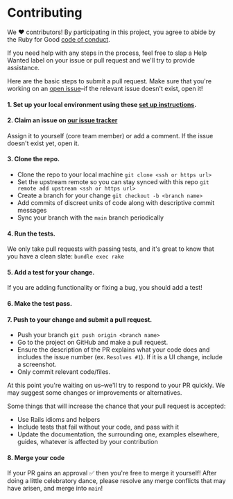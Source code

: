 # Contributing
[code of conduct]: https://github.com/rubyforgood/code-of-conduct
[open issue]: https://github.com/rubyforgood/pet-rescue/issues?q=is%3Aissue+is%3Aopen+no%3Aassignee
[set up instructions]: https://github.com/rubyforgood/pet-rescue#local-setup

We ♥ contributors! By participating in this project, you agree to abide by the
Ruby for Good [code of conduct].

If you need help with any steps in the process, feel free to slap a Help Wanted label on your issue or pull request and we'll try to provide assistance.

Here are the basic steps to submit a pull request. Make sure that you're working
on an [open issue]–if the relevant issue doesn't exist, open it!

#### 1. Set up your local environment using these [set up instructions][set up instructions].

#### 2. Claim an issue on [our issue tracker][open issue] 
Assign it to yourself (core team member) or add a comment. If the issue doesn't exist yet, open it.

#### 3. Clone the repo.
* Clone the repo to your local machine `git clone <ssh or https url>`
* Set the upstream remote so you can stay synced with this repo `git remote add upstream <ssh or https url>`
* Create a branch for your change `git checkout -b <branch name>`
* Add commits of discreet units of code along with descriptive commit messages
* Sync your branch with the `main` branch periodically

#### 4. Run the tests. 
We only take pull requests with passing tests, and it's great to know that you have a clean slate: `bundle exec rake`

#### 5. Add a test for your change. 
If you are adding functionality or fixing a bug, you should add a test!

#### 6. Make the test pass.

#### 7. Push to your change and submit a pull request. 

* Push your branch `git push origin <branch name>`
* Go to the project on GitHub and make a pull request.
* Ensure the description of the PR explains what your code does and includes the issue number (ex. `Resolves #1`). If it is a UI change, include a screenshot.
* Only commit relevant code/files.

At this point you're waiting on us–we'll try to respond to your PR quickly.
We may suggest some changes or improvements or alternatives.

Some things that will increase the chance that your pull request is accepted:

* Use Rails idioms and helpers
* Include tests that fail without your code, and pass with it
* Update the documentation, the surrounding one, examples elsewhere, guides,
  whatever is affected by your contribution

#### 8. Merge your code

If your PR gains an approval ✅ then you're free to merge it yourself! After doing a little celebratory dance, please resolve any merge conflicts that may have arisen, and merge into `main`!